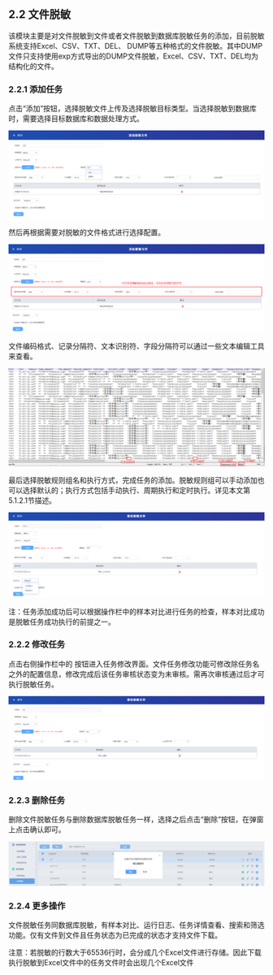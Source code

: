 ## 2.2 文件脱敏

该模块主要是对文件脱敏到文件或者文件脱敏到数据库脱敏任务的添加，目前脱敏系统支持Excel、CSV、TXT、DEL、 DUMP等五种格式的文件脱敏。其中DUMP文件只支持使用exp方式导出的DUMP文件脱敏，Excel、CSV、TXT、DEL均为结构化的文件。

### 2.2.1 添加任务

点击“添加”按钮，选择脱敏文件上传及选择脱敏目标类型。当选择脱敏到数据库时，需要选择目标数据库和数据处理方式。

![](/images/operation/rule/sdm/sdm_17.png)                              

然后再根据需要对脱敏的文件格式进行选择配置。

![](/images/operation/rule/sdm/sdm_18.png)

文件编码格式、记录分隔符、文本识别符、字段分隔符可以通过一些文本编辑工具来查看。

 ![](/images/operation/rule/sdm/sdm_19.png) 

最后选择脱敏规则组名和执行方式，完成任务的添加。脱敏规则组可以手动添加也可以选择默认的；执行方式包括手动执行、周期执行和定时执行。详见本文第5.1.2.1节描述。

  ![](/images/operation/rule/sdm/sdm_20.png)

注：任务添加成功后可以根据操作栏中的样本对比进行任务的检查，样本对比成功是脱敏任务成功执行的前提之一。

### 2.2.2 修改任务

点击右侧操作栏中的  按钮进入任务修改界面。文件任务修改功能可修改除任务名之外的配置信息，修改完成后该任务审核状态变为未审核。需再次审核通过后才可执行脱敏任务。

  ![](/images/operation/rule/sdm/sdm_21.png)

### 2.2.3 删除任务

删除文件脱敏任务与删除数据库脱敏任务一样，选择之后点击“删除”按钮，在弹窗上点击确认即可。

  ![](/images/operation/rule/sdm/sdm_22.png)

### 2.2.4 更多操作

文件脱敏任务同数据库脱敏，有样本对比、运行日志、任务详情查看、搜索和筛选功能。仅有文件到文件且任务状态为已完成的状态才支持文件下载。

注意：若脱敏的行数大于65536行时，会分成几个Excel文件进行存储。因此下载执行脱敏到Excel文件中的任务文件时会出现几个Excel文件
